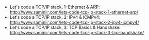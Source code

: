- Let's code a TCP/IP stack, 1: Ethernet & ARP: http://www.saminiir.com/lets-code-tcp-ip-stack-1-ethernet-arp/
- Let's code a TCP/IP stack, 2: IPv4 & ICMPv4: http://www.saminiir.com/lets-code-tcp-ip-stack-2-ipv4-icmpv4/
- Let's code a TCP/IP stack, 3: TCP Basics & Handshake: http://www.saminiir.com/lets-code-tcp-ip-stack-3-tcp-handshake/
